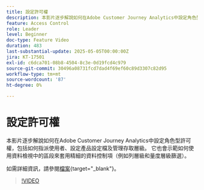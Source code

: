 ```yaml
---
title: 設定許可權
description: 本影片逐步解說如何在Adobe Customer Journey Analytics中設定角色型許可權，包括如何指派使用者、設定產品設定檔及管理存取層級。
feature: Access Control
role: Leader
level: Beginner
doc-type: Feature Video
duration: 483
last-substantial-update: 2025-05-05T00:00:00Z
jira: KT-17501
exl-id: c6dca701-08b8-4504-8c3e-0d19fcd4c979
source-git-commit: 30496a08731fcd7dad4f69ef60c89d3307c82d95
workflow-type: tm+mt
source-wordcount: '87'
ht-degree: 0%

---
```


# 設定許可權

本影片逐步解說如何在Adobe Customer Journey Analytics中設定角色型許可權，包括如何指派使用者、設定產品設定檔及管理存取層級。 它也會示範如何使用資料檢視中的區段來套用精細的資料控制項（例如列層級和量度層級篩選）。

如需詳細資訊，請參閱[檔案](https://experienceleague.adobe.com/en/docs/analytics-platform/using/technotes/access-control){target="_blank"}。

>[!VIDEO](https://video.tv.adobe.com/v/3463383/?learn=on)
